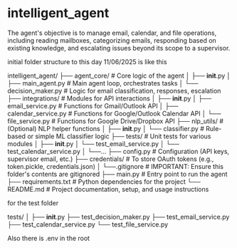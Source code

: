 # intelligent_agent

The agent's objective is to manage email, calendar, and file operations, including reading mailboxes, categorizing emails, responding based on existing knowledge, and escalating issues beyond its scope to a supervisor.

initial folder structure to this day 11/06/2025 is like this

intelligent_agent/
├── agent_core/ # Core logic of the agent
│ ├── **init**.py
│ ├── main_agent.py # Main agent loop, orchestrates tasks
│ └── decision_maker.py # Logic for email classification, responses, escalation
├── integrations/ # Modules for API interactions
│ ├── **init**.py
│ ├── email_service.py # Functions for Gmail/Outlook API
│ ├── calendar_service.py # Functions for Google/Outlook Calendar API
│ └── file_service.py # Functions for Google Drive/Dropbox API
├── nlp_utils/ # (Optional) NLP helper functions
│ ├── **init**.py
│ └── classifier.py # Rule-based or simple ML classifier logic
├── tests/ # Unit tests for various modules
│ ├── **init**.py
│ └── test_email_service.py
│ └── test_calendar_service.py
│ └──...
├── config.py # Configuration (API keys, supervisor email, etc.)
├── credentials/ # To store OAuth tokens (e.g., token.pickle, credentials.json)
│ └──.gitignore # IMPORTANT: Ensure this folder's contents are gitignored
├── main.py # Entry point to run the agent
├── requirements.txt # Python dependencies for the project
└── README.md # Project documentation, setup, and usage instructions

for the test folder

tests/
│
├── **init**.py
├── test_decision_maker.py
├── test_email_service.py
├── test_calendar_service.py
└── test_file_service.py

Also there is .env in the root
